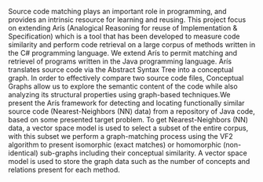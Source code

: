 Source code matching plays an important role in programming, and provides an intrinsic resource for learning and reusing. This project focus on extending Arís (Analogical Reasoning for reuse of Implementation & Specification) which is a tool that has been developed to measure code similarity and perform code retrieval on a large corpus of methods written in the C# programming language. We extend Arís to permit matching and retrievel of programs written in the Java programming language. Arís translates source code via the Abstract Syntax Tree into a conceptual graph. In order to effectively compare two source code files, Conceptual Graphs allow us to explore the semantic content of the code while also analyzing its structural properties using graph-based techniques.We present the Arís framework for detecting and locating functionally similar source code (Nearest-Neighbors (NN) data) from a repository of Java code, based on some presented target problem. To get Nearest-Neighbors (NN) data, a vector space model is used to select a subset of the entire corpus, with this subset we perform a graph-matching process using the VF2 algorithm to present isomorphic (exact matches) or homomorphic (non-identical) sub-graphs including their conceptual similarity. A vector space model is used to store the graph data such as the number of concepts and relations present for each method.

